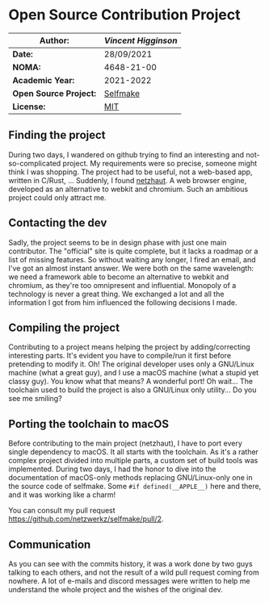 # Open Source Contribution Project

| **Author:**              | *Vincent Higginson*                                 |
| ------------------------ | --------------------------------------------------- |
| **Date:**                | 28/09/2021                                          |
| **NOMA:**                | 4648-21-00                                          |
| **Academic Year:**       | 2021-2022                                           |
| **Open Source Project:** | [Selfmake](https://github.com/netzwerkz/selfmake) |
| **License:**             | [MIT](https://github.com/netzwerkz/selfmake/blob/main/LICENSE.txt) |

## Finding the project

During two days, I wandered on github trying to find an interesting and not-so-complicated project. My requirements were so precise, someone might think I was shopping. The project had to be useful, not a web-based app, written in C/Rust, ... Suddenly, I found [netzhaut](https://github.com/netzwerkz/netzhaut). A web browser engine, developed as an alternative to webkit and chromium. Such an ambitious project could only attract me.

## Contacting the dev

Sadly, the project seems to be in design phase with just one main contributor. The "official" site is quite complete, but it lacks a roadmap or a list of missing features. So without waiting any longer, I fired an email, and I've got an almost instant answer. We were both on the same wavelength: we need a framework able to become an alternative to webkit and chromium, as they're too omnipresent and influential. Monopoly of a technology is never a great thing. We exchanged a lot and all the information I got from him influenced the following decisions I made.

## Compiling the project

Contributing to a project means helping the project by adding/correcting interesting parts. It's evident you have to compile/run it first before pretending to modify it. Oh! The original developer uses only a GNU/Linux machine (what a great guy), and I use a macOS machine (what a stupid yet classy guy). You know what that means? A wonderful port! Oh wait... The toolchain used to build the project is also a GNU/Linux only utility... Do you see me smiling?

## Porting the toolchain to macOS

Before contributing to the main project (netzhaut), I have to port every single dependency to macOS. It all starts with the toolchain. As it's a rather complex project divided into multiple parts, a custom set of build tools was implemented. During two days, I had the honor to dive into the documentation of macOS-only methods replacing GNU/Linux-only one in the source code of selfmake. Some `#if defined(__APPLE__)` here and there, and it was working like a charm!

You can consult my pull request https://github.com/netzwerkz/selfmake/pull/2.

## Communication

As you can see with the commits history, it was a work done by two guys talking to each others, and not the result of a wild pull request coming from nowhere. A lot of e-mails and discord messages were written to help me understand the whole project and the wishes of the original dev.

